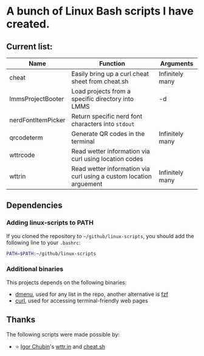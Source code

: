 # A bunch of Linux Bash scripts I have created.

## Current list:

| Name               | Function                                                           | Arguments       |
| -                  | -                                                                  | -               |
| cheat              | Easily bring up a curl cheat sheet from cheat.sh                   | Infinitely many |
| lmmsProjectBooter  | Load projects from a specific directory into LMMS                  | -d              |
| nerdFontItemPicker | Return specific nerd font characters into `stdout`                 |                 |
| qrcodeterm         | Generate QR codes in the terminal                                  | Infinitely many |
| wttrcode           | Read wetter information via curl using location codes              |                 |
| wttrin             | Read wetter information via curl using a custom location arguement | Infinitely many |

## Dependencies

### Adding linux-scripts to PATH

If you cloned the repository to `~/github/linux-scripts`, you should add the following line to your `.bashrc`:

```sh
PATH=$PATH:~/github/linux-scripts
```

### Additional binaries

This projects depends on the following binaries:

- [dmenu](https://tools.suckless.org/dmenu/), used for any list in the repo, another alternative is [fzf](https://github.com/junegunn/fzf)
- [curl](https://curl.se/), used for accessing terminal-friendly web pages

## Thanks

The following scripts were made possible by:

- ⭐ [Igor Chubin](https://github.com/chubin)'s [wttr.in](https://github.com/chubin/wttr.in) and [cheat.sh](https://github.com/chubin/cheat.sh)
